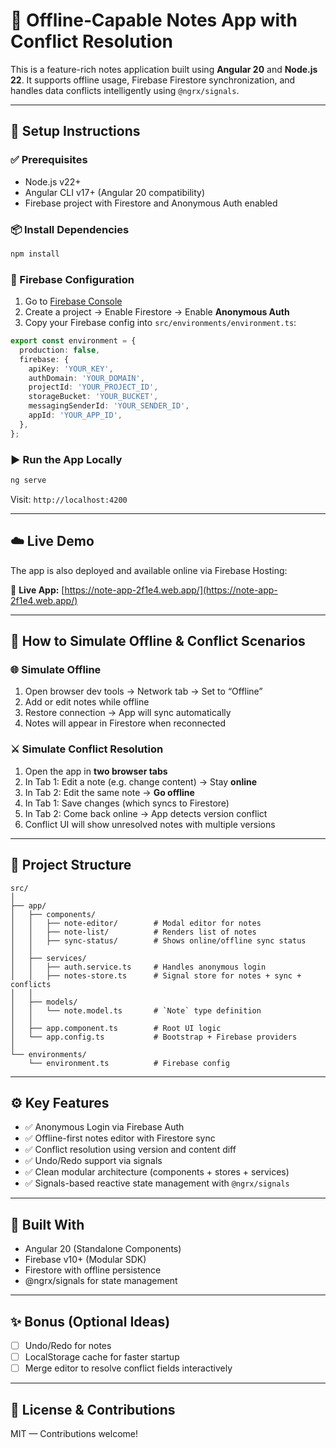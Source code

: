 # 📝 Offline‑Capable Notes App with Conflict Resolution

This is a feature-rich notes application built using **Angular 20** and **Node.js 22**. It supports offline usage, Firebase Firestore synchronization, and handles data conflicts intelligently using `@ngrx/signals`.

---

## 🚀 Setup Instructions

### ✅ Prerequisites

- Node.js v22+
- Angular CLI v17+ (Angular 20 compatibility)
- Firebase project with Firestore and Anonymous Auth enabled

### 📦 Install Dependencies

```bash
npm install
```

### 🔐 Firebase Configuration

1. Go to [Firebase Console](https://console.firebase.google.com/)
2. Create a project → Enable Firestore → Enable **Anonymous Auth**
3. Copy your Firebase config into `src/environments/environment.ts`:

```ts
export const environment = {
  production: false,
  firebase: {
    apiKey: 'YOUR_KEY',
    authDomain: 'YOUR_DOMAIN',
    projectId: 'YOUR_PROJECT_ID',
    storageBucket: 'YOUR_BUCKET',
    messagingSenderId: 'YOUR_SENDER_ID',
    appId: 'YOUR_APP_ID',
  },
};
```

### ▶️ Run the App Locally

```bash
ng serve
```

Visit: `http://localhost:4200`

---

## ☁️ Live Demo

The app is also deployed and available online via Firebase Hosting:

🔗 **Live App:** [https://note-app-2f1e4.web.app/](https://note-app-2f1e4.web.app/)  

---

## 📡 How to Simulate Offline & Conflict Scenarios

### 🌐 Simulate Offline

1. Open browser dev tools → Network tab → Set to “Offline”
2. Add or edit notes while offline
3. Restore connection → App will sync automatically
4. Notes will appear in Firestore when reconnected

### ⚔️ Simulate Conflict Resolution

1. Open the app in **two browser tabs**
2. In Tab 1: Edit a note (e.g. change content) → Stay **online**
3. In Tab 2: Edit the same note → **Go offline**
4. In Tab 1: Save changes (which syncs to Firestore)
5. In Tab 2: Come back online → App detects version conflict
6. Conflict UI will show unresolved notes with multiple versions

---

## 🧱 Project Structure

```
src/
│
├── app/
│   ├── components/
│   │   ├── note-editor/        # Modal editor for notes
│   │   ├── note-list/          # Renders list of notes
│   │   ├── sync-status/        # Shows online/offline sync status
│   │
│   ├── services/
│   │   ├── auth.service.ts     # Handles anonymous login
│   │   ├── notes-store.ts      # Signal store for notes + sync + conflicts
│   │
│   ├── models/
│   │   └── note.model.ts       # `Note` type definition
│   │
│   ├── app.component.ts        # Root UI logic
│   └── app.config.ts           # Bootstrap + Firebase providers
│
└── environments/
    └── environment.ts          # Firebase config
```

---

## ⚙️ Key Features

- ✅ Anonymous Login via Firebase Auth
- ✅ Offline-first notes editor with Firestore sync
- ✅ Conflict resolution using version and content diff
- ✅ Undo/Redo support via signals
- ✅ Clean modular architecture (components + stores + services)
- ✅ Signals-based reactive state management with `@ngrx/signals`

---

## 🧠 Built With

- Angular 20 (Standalone Components)
- Firebase v10+ (Modular SDK)
- Firestore with offline persistence
- @ngrx/signals for state management

---

## ✨ Bonus (Optional Ideas)

- [ ] Undo/Redo for notes
- [ ] LocalStorage cache for faster startup
- [ ] Merge editor to resolve conflict fields interactively

---

## 🧪 License & Contributions

MIT — Contributions welcome!